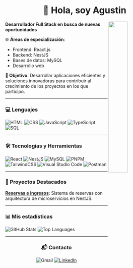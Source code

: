 <h1 align="center">👋 Hola, soy Agustin</h1>

<img align="right" src="https://media2.giphy.com/media/v1.Y2lkPTc5MGI3NjExY3E5aGVvcmk0MGpjbmJobWMxbWI5OGM0M3Fid2dkcDhmMXk5Ymx1diZlcD12MV9pbnRlcm5hbF9naWZfYnlfaWQmY3Q9Zw/qgQUggAC3Pfv687qPC/giphy.webp" width ="35%"/>

**Desarrollador Full Stack en busca de nuevas oportunidades**

🌐 **Áreas de especialización**:
- Frontend: React.js
- Backend: NestJS
- Bases de datos: MySQL
- Desarrollo web

**🚀 Objetivo**: Desarrollar aplicaciones eficientes y soluciones innovadoras para contribuir al crecimiento de los proyectos en los que participo.

---

### 💻 Lenguajes

![HTML](https://img.shields.io/badge/html-%23E34F26.svg?style=for-the-badge&logo=html5&logoColor=white)
![CSS](https://img.shields.io/badge/css-%231572B6.svg?style=for-the-badge&logo=css3&logoColor=white)
![JavaScript](https://img.shields.io/badge/-JavaScript-F7DF1E?logo=javascript&logoColor=black&style=for-the-badge)
![TypeScript](https://img.shields.io/badge/-TypeScript-007ACC?logo=typescript&logoColor=white&style=for-the-badge)
![SQL](https://img.shields.io/badge/-SQL-003B57?logo=postgresql&logoColor=white&style=for-the-badge)

---

### 🛠️ Tecnologías y Herramientas

![React](https://img.shields.io/badge/react-%2320232a.svg?style=for-the-badge&logo=react&logoColor=%2361DAFB)
![NestJS](https://img.shields.io/badge/-NestJS-E0234E?logo=nestjs&logoColor=white&style=for-the-badge)
![MySQL](https://img.shields.io/badge/-MySQL-4479A1?logo=mysql&logoColor=white&style=for-the-badge)
![PNPM](https://img.shields.io/badge/pnpm-%234a4a4a.svg?style=for-the-badge&logo=pnpm&logoColor=f69220)
![TailwindCSS](https://img.shields.io/badge/tailwindcss-%2338B2AC.svg?style=for-the-badge&logo=tailwind-css&logoColor=white)
![Visual Studio Code](https://img.shields.io/badge/Visual%20Studio%20Code-0078d7.svg?style=for-the-badge&logo=visual-studio-code&logoColor=white)
![Postman](https://img.shields.io/badge/Postman-FF6C37?style=for-the-badge&logo=postman&logoColor=white)

---

### 🌟 Proyectos Destacados

**<a href="https://github.com/Agus-IG/managment_system.git">Reservas e ingresos</a>**: Sistema de reservas con arquitectura de microservicios en NestJS.

---

### 📊 Mis estadísticas

![GitHub Stats](https://github-readme-stats.vercel.app/api?username=Agus-IG&show_icons=true&theme=radical)
![Top Languages](https://github-readme-stats.vercel.app/api/top-langs/?username=Agus-IG&layout=compact&theme=radical)

---
<div align="center">
<h3>📬 Contacto</h3>

![Gmail](https://img.shields.io/badge/agusig026@gmail.com-D14836?style=for-the-badge&logo=gmail&logoColor=white)
[![LinkedIn](https://img.shields.io/badge/Agustin_Gonzalez-%230077B5.svg?style=for-the-badge&logo=linkedin&logoColor=white&src=https://www.linkedin.com/in/agustin-gonzalez-34b63b253/)](https://www.linkedin.com/in/agustin-gonzalez-34b63b253/)
</div>
